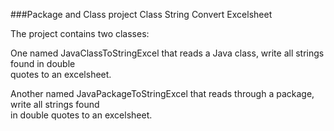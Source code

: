 ###Package and Class project Class String Convert Excelsheet

The project contains two classes: <br>

One named JavaClassToStringExcel that reads a Java class, write all strings found in double<br> 
quotes to an excelsheet.<br>

Another named JavaPackageToStringExcel that reads through a package, write all strings found<br>
in double quotes to an excelsheet.
